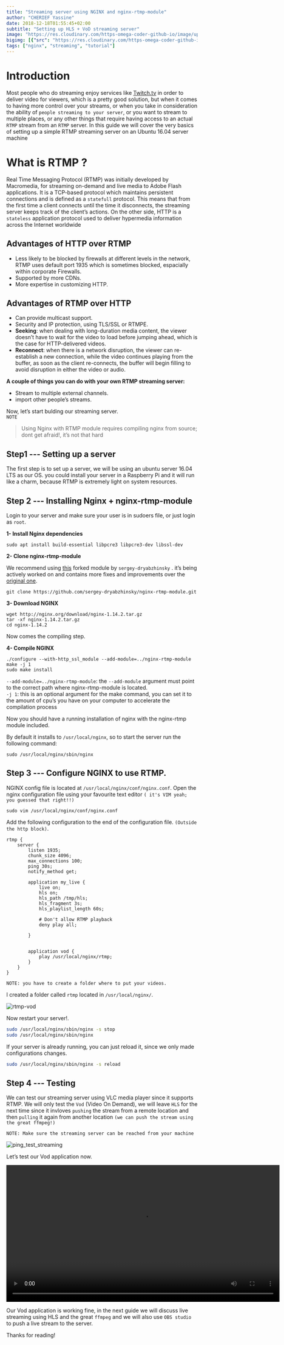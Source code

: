 ```yaml
---
title: "Streaming server using NGINX and nginx-rtmp-module"
author: "CHERIEF Yassine"
date: 2018-12-18T01:55:45+02:00
subtitle: "Setting up HLS + VoD streaming server"
image: "https://res.cloudinary.com/https-omega-coder-github-io/image/upload/b_rgb:000000,o_77/v1545163092/nginx.png"
bigimg: [{"src": "https://res.cloudinary.com/https-omega-coder-github-io/image/upload/b_rgb:000000,o_77/v1545163092/nginx.png", "desc":"Streaming using NGINX"}]
tags: ["nginx", "streaming", "tutorial"]
---
```


# Introduction

Most people who do streaming enjoy services like [Twitch.tv](https://www.twitch.tv/) in order to deliver video for viewers, which is a pretty good solution, but when it comes to having more control over your streams, or when you take in consideration the ability of `people streaming to your server`, or you want to stream to multiple places, or any other things that require having access to an actual `RTMP` stream from an `RTMP` server.
In this guide we will cover the very basics of setting up a simple RTMP streaming server on an Ubuntu 16.04 server machine  

# What is RTMP ?
Real Time Messaging Protocol (RTMP) was initially developed by Macromedia, for streaming on-demand and live media to Adobe Flash applications. It is a TCP-based protocol which maintains persistent connections and is defined as a `statefull` protocol. This means that from the first time a client connects until the time it disconnects, the streaming server keeps track of the client’s actions. On the other side, HTTP is a `stateless` application protocol used to deliver hypermedia information across the Internet worldwide

## Advantages of HTTP over RTMP
- Less likely to be blocked by firewalls at different levels in the network, RTMP uses default port 1935 which is sometimes blocked, espacially within corporate Firewalls.
- Supported by more CDNs.
- More expertise in customizing HTTP.

## Advantages of RTMP over HTTP
- Can provide multicast support.
- Security and IP protection, using TLS/SSL or RTMPE.
- **Seeking**: when dealing with long-duration media content, the viewer doesn’t have to wait for the video to load before jumping ahead, which is the case for HTTP-delivered videos.
- **Reconnect**: when there is a network disruption, the viewer can re-establish a new connection, while the video continues playing from the buffer, as soon as the client re-connects, the buffer will begin filling to avoid disruption in either the video or audio.

  

**A couple of things you can do with your own RTMP streaming server:**  

- Stream to multiple external channels.
- import other people’s streams.

Now, let’s start bulding our streaming server.  
`NOTE`  

> Using Nginx with RTMP module requires compiling nginx from source;<br> dont get afraid!, it’s not that hard

## Step1 --- Setting up a server
The first step is to set up a server, we will be using an ubuntu server 16.04 LTS as our OS.
you could install your server in a Raspberry Pi and it will run like a charm, because RTMP is extremely light on system resources.

## Step 2 --- Installing Nginx + nginx-rtmp-module

Login to your server and make sure your user is in sudoers file, or just login as `root`.  

**1- Install Nginx dependencies**  

```
sudo apt install build-essential libpcre3 libpcre3-dev libssl-dev
```

**2- Clone nginx-rtmp-module**

We recommend using [this](https://github.com/sergey-dryabzhinsky/nginx-rtmp-module) forked module by `sergey-dryabzhinsky` . it’s being actively worked on and contains more fixes and improvements over the [original one](https://github.com/arut/nginx-rtmp-module).  

```
git clone https://github.com/sergey-dryabzhinsky/nginx-rtmp-module.git
```

**3- Download NGINX**

```
wget http://nginx.org/download/nginx-1.14.2.tar.gz
tar -xf nginx-1.14.2.tar.gz
cd nginx-1.14.2
```
Now comes the compiling step.

**4- Compile NGINX**

```
./configure --with-http_ssl_module --add-module=../nginx-rtmp-module
make -j 1 
sudo make install
```

`--add-module=../nginx-rtmp-module`: the `--add-module` argument must point to the correct path where nginx-rtmp-module is located.  
`-j 1`: this is an optional argument for the make command, you can set it to the amount of cpu’s you have on your computer to accelerate the compilation process

Now you should have a running installation of nginx with the nginx-rtmp module included.

By default it installs to `/usr/local/nginx`, so to start the server run the following command:

```
sudo /usr/local/nginx/sbin/nginx
```

## Step 3 --- Configure NGINX to use RTMP.

NGINX config file is located at `/usr/local/nginx/conf/nginx.conf`. Open the nginx configuration file using your favourite text editor `( it's VIM yeah; you guessed that right!!)`

```
sudo vim /usr/local/nginx/conf/nginx.conf
```

Add the following configuration to the end of the configuration file. `(Outside the http block)`.

```
rtmp {
    server {
        listen 1935;
        chunk_size 4096;
        max_connections 100;
        ping 30s;
        notify_method get;

        application my_live {
            live on;
            hls on;
            hls_path /tmp/hls;
            hls_fragment 3s;
            hls_playlist_length 60s;
            
            # Don't allow RTMP playback
            deny play all;

        }


        application vod {
            play /usr/local/nginx/rtmp;
        }
    }
}
```

`NOTE: you have to create a folder where to put your videos.`

I created a folder called `rtmp` located in `/usr/local/nginx/`.

![rtmp-vod](https://res.cloudinary.com/https-omega-coder-github-io/image/upload/v1545171502/rtmp_vod.png)

Now restart your server!.  

```sh
sudo /usr/local/nginx/sbin/nginx -s stop
sudo /usr/local/nginx/sbin/nginx
```

If your server is already running, you can just reload it, since we only made configurations changes.

```sh
sudo /usr/local/nginx/sbin/nginx -s reload
```

## Step 4 --- Testing

We can test our streaming server using VLC media player since it supports RTMP. We will only test the `Vod` (Video On Demand), we will leave `HLS` for the next time since it invloves `pushing` the stream from a remote location and then `pulling` it again from another location `(we can push the stream using the great ffmpeg!)`


`NOTE: Make sure the streaming server can be reached from your machine`


![ping_test_streaming](https://res.cloudinary.com/https-omega-coder-github-io/image/upload/v1545172346/ping_test_streaming.png)

Let’s test our Vod application now.

<video width="720" height="auto" controls>
  <source src="https://res.cloudinary.com/https-omega-coder-github-io/video/upload/v1545173181/2018-12-18_23-44-04.mp4" type="video/mp4">
  Your browser does not support the video tag.
</video>

Our Vod application is working fine, in the next guide we will discuss live streaming using HLS and the great `ffmpeg` and we will also use `OBS studio` to push a live stream to the server.

Thanks for reading!




























